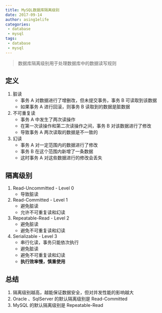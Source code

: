 ```yaml
---
title: MySQL数据库隔离级别
date: 2017-09-14
author: asing1elife
categories:
 - database
 - mysql
tags:
 - database
 - mysql
---
```

> 数据库隔离级别用于处理数据库中的数据读写规则  

## 定义
1. 脏读
	* 事务 A 对数据进行了增删改，但未提交事务，事务 B 可读取到该数据
	* 如果事务 A 进行回滚，则事务 B 读取到的数据是脏数据
2. 不可重复读
	* 事务 A 中发生了两次读操作
	* 在第一次读操作和第二次读操作之间，事务 B 对该数据进行了修改
	* 导致事务 A 两次读取的数据是不一致的
3. 幻读
	* 事务 A 对一定范围内的数据进行了修改
	* 事务 B 在这个范围内新增了一条数据
	* 这时事务 A 对这些数据进行的修改会丢失

## 隔离级别
1. Read-Uncommitted - Level 0
	* 导致脏读
2. Read-Committed - Level 1
	* 避免脏读
	* 允许不可重复读和幻读
3. Repeatable-Read - Level 2
	* 避免脏读
	* 避免不可重复读和幻读
3. Serializable - Level 3
	* 串行化读，事务只能依次执行
	* 避免脏读
	* 避免不可重复读和幻读
	* **执行效率慢，慎重使用**

## 总结
1. 隔离级别越高，越能保证数据安全，但对并发性能的影响越大
2. Oracle 、SqlServer 的默认隔离级别是 Read-Committed
3. MySQL 的默认隔离级别是 Repeatable-Read